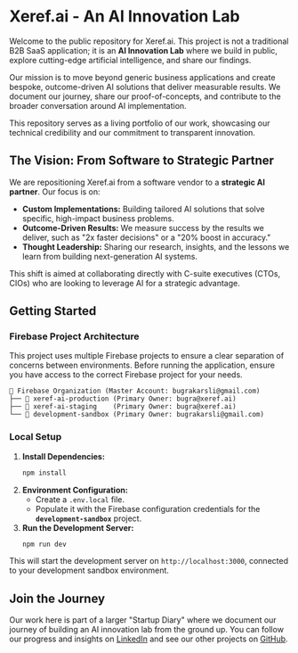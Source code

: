 # Xeref.ai - An AI Innovation Lab

Welcome to the public repository for Xeref.ai. This project is not a traditional B2B SaaS application; it is an **AI Innovation Lab** where we build in public, explore cutting-edge artificial intelligence, and share our findings.

Our mission is to move beyond generic business applications and create bespoke, outcome-driven AI solutions that deliver measurable results. We document our journey, share our proof-of-concepts, and contribute to the broader conversation around AI implementation.

This repository serves as a living portfolio of our work, showcasing our technical credibility and our commitment to transparent innovation.

## The Vision: From Software to Strategic Partner

We are repositioning Xeref.ai from a software vendor to a **strategic AI partner**. Our focus is on:

-   **Custom Implementations:** Building tailored AI solutions that solve specific, high-impact business problems.
-   **Outcome-Driven Results:** We measure success by the results we deliver, such as "2x faster decisions" or a "20% boost in accuracy."
-   **Thought Leadership:** Sharing our research, insights, and the lessons we learn from building next-generation AI systems.

This shift is aimed at collaborating directly with C-suite executives (CTOs, CIOs) who are looking to leverage AI for a strategic advantage.

## Getting Started

### Firebase Project Architecture

This project uses multiple Firebase projects to ensure a clear separation of concerns between environments. Before running the application, ensure you have access to the correct Firebase project for your needs.

```
📁 Firebase Organization (Master Account: bugrakarsli@gmail.com)
├── 🚀 xeref-ai-production (Primary Owner: bugra@xeref.ai)
├── 🧪 xeref-ai-staging    (Primary Owner: bugra@xeref.ai)
└── 🔬 development-sandbox (Primary Owner: bugrakarsli@gmail.com)
```

### Local Setup

1.  **Install Dependencies:**
    ```bash
    npm install
    ```
2.  **Environment Configuration:**
    - Create a `.env.local` file.
    - Populate it with the Firebase configuration credentials for the **`development-sandbox`** project.
3.  **Run the Development Server:**
    ```bash
    npm run dev
    ```

This will start the development server on `http://localhost:3000`, connected to your development sandbox environment.

## Join the Journey

Our work here is part of a larger "Startup Diary" where we document our journey of building an AI innovation lab from the ground up. You can follow our progress and insights on [LinkedIn](https://www.linkedin.com/in/bugrakarsli/) and see our other projects on [GitHub](https://github.com/your-github-username).
